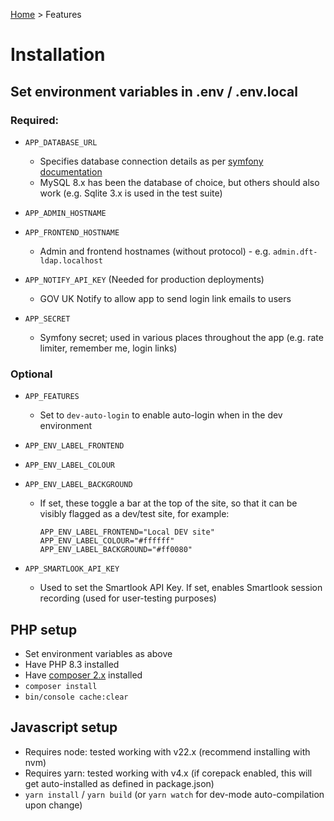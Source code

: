[Home](../README.md) > Features

# Installation

## Set environment variables in .env / .env.local

### Required:

* `APP_DATABASE_URL`
  - Specifies database connection details as per [symfony documentation](https://symfony.com/doc/current/doctrine.html#configuring-the-database)
  - MySQL 8.x has been the database of choice, but others should also work (e.g. Sqlite 3.x is used in the test suite)


* `APP_ADMIN_HOSTNAME`
* `APP_FRONTEND_HOSTNAME`
  - Admin and frontend hostnames (without protocol) - e.g. `admin.dft-ldap.localhost`

* `APP_NOTIFY_API_KEY` (Needed for production deployments)
  - GOV UK Notify to allow app to send login link emails to users

* `APP_SECRET`
  - Symfony secret; used in various places throughout the app (e.g. rate limiter, remember me, login links) 

### Optional

* `APP_FEATURES`
  - Set to `dev-auto-login` to enable auto-login when in the dev environment


* `APP_ENV_LABEL_FRONTEND` 
* `APP_ENV_LABEL_COLOUR`
* `APP_ENV_LABEL_BACKGROUND`
  - If set, these toggle a bar at the top of the site, so that it can be visibly flagged as a dev/test site, for example: 
    ```dotenv
    APP_ENV_LABEL_FRONTEND="Local DEV site"
    APP_ENV_LABEL_COLOUR="#ffffff"
    APP_ENV_LABEL_BACKGROUND="#ff0080"
    ```
* `APP_SMARTLOOK_API_KEY`
  - Used to set the Smartlook API Key. If set, enables Smartlook session recording (used for user-testing purposes)

## PHP setup

* Set environment variables as above
* Have PHP 8.3 installed
* Have [composer 2.x](https://getcomposer.org/download/) installed
* `composer install`
* `bin/console cache:clear`

## Javascript setup

* Requires node: tested working with v22.x (recommend installing with nvm)
* Requires yarn: tested working with v4.x  (if corepack enabled, this will get auto-installed as defined in package.json)
* `yarn install` / `yarn build` (or `yarn watch` for dev-mode auto-compilation upon change)

